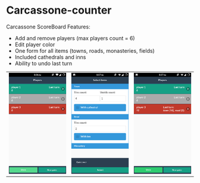 # Carcassone-counter
Carcassone ScoreBoard
Features:
* Add and remove players (max players count = 6)
* Edit player color
* One form for all items (towns, roads, monasteries, fields)
* Included cathedrals and inns
* Ability to undo last turn

<table>

<tr>

<td>
<img src="./2015-11-03%2020.06.57.png" />
</td>

<td>
<img src="./2015-11-03%2020.07.21.png" />
</td>

<td>
<img src="./2015-11-03%2020.07.29.png" />
</td>

</tr>

</table>
